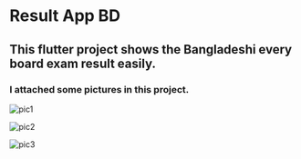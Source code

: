 # Result App BD
## This flutter project shows the Bangladeshi every board exam result easily.
### I attached some pictures in this project.

![pic1](https://github.com/shahriar00/Result-Apps-BD/assets/70763173/f50b2861-353c-437c-8434-56322c8d18a0)

![pic2](https://github.com/shahriar00/Result-Apps-BD/assets/70763173/da7f1348-0b34-4d01-a851-e582a3ffd67c)

![pic3](https://github.com/shahriar00/Result-Apps-BD/assets/70763173/d2bd985f-a37c-46e4-9d6e-d51d22ca40b4)
